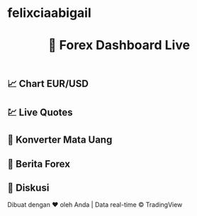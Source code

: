 # felixciaabigail
<!DOCTYPE html>
<html lang="id">
<head>
  <meta charset="UTF-8">
  <title>Forex Dashboard Live</title>
  <meta name="viewport" content="width=device-width, initial-scale=1">
  <!-- TailwindCSS CDN -->
  <script src="https://cdn.tailwindcss.com"></script>
  <!-- TradingView Widget -->
  <script type="text/javascript" src="https://s3.tradingview.com/tv.js"></script>
</head>
<body class="bg-slate-100 text-slate-800">

<!-- Header -->
<header class="bg-slate-800 text-white p-4 shadow">
  <h1 class="text-2xl font-bold text-center">💱 Forex Dashboard Live</h1>
</header>

<!-- Bagian 1: Chart Major Pair -->
<section class="p-4">
  <h2 class="text-xl font-semibold mb-2">📈 Chart EUR/USD</h2>
  <div class="tradingview-widget-container h-96">
    <div id="tv-chart"></div>
  </div>
</section>

<!-- Bagian 2: Quotes Streaming -->
<section class="p-4">
  <h2 class="text-xl font-semibold mb-2">💹 Live Quotes</h2>
  <div class="tradingview-widget-container">
    <div class="tradingview-widget-container__widget"></div>
    <script type="text/javascript" src="https://s3.tradingview.com/external-embedding/embed-widget-forex-cross-rates.js" async>
    {
      "width": "100%",
      "height": 400,
      "currencies": ["EUR", "USD", "GBP", "JPY", "CHF", "AUD", "CAD", "NZD", "CNY"],
      "isTransparent": true,
      "colorTheme": "light",
      "locale": "id"
    }
    </script>
  </div>
</section>

<!-- Bagian 3: Currency Converter -->
<section class="p-4">
  <h2 class="text-xl font-semibold mb-2">🔄 Konverter Mata Uang</h2>
  <div class="tradingview-widget-container">
    <div class="tradingview-widget-container__widget"></div>
    <script type="text/javascript" src="https://s3.tradingview.com/external-embedding/embed-widget-forex-calculator.js" async>
    {
      "width": "100%",
      "height": 300,
      "symbol": "FX_IDC:EURUSD",
      "isTransparent": true,
      "colorTheme": "light",
      "locale": "id"
    }
    </script>
  </div>
</section>

<!-- Bagian 4: Berita Forex -->
<section class="p-4">
  <h2 class="text-xl font-semibold mb-2">📰 Berita Forex</h2>
  <div class="tradingview-widget-container">
    <div class="tradingview-widget-container__widget"></div>
    <script type="text/javascript" src="https://s3.tradingview.com/external-embedding/embed-widget-timeline.js" async>
    {
      "feedMode": "market",
      "market": "forex",
      "height": 400,
      "colorTheme": "light",
      "isTransparent": true,
      "displayMode": "regular",
      "width": "100%",
      "locale": "id"
    }
    </script>
  </div>
</section>

<!-- Bagian 5: Mini Forum (via Disqus) -->
<section class="p-4">
  <h2 class="text-xl font-semibold mb-2">💬 Diskusi</h2>
  <div id="disqus_thread"></div>
  <script>
    (function() {
      var d = document, s = d.createElement('script');
      s.src = 'https://forex-dashboard-live.disqus.com/embed.js';
      s.setAttribute('data-timestamp', +new Date());
      (d.head || d.body).appendChild(s);
    })();
  </script>
</section>

<!-- Footer -->
<footer class="bg-slate-200 text-center p-4 text-sm text-slate-600">
  Dibuat dengan ❤️ oleh Anda | Data real-time © TradingView
</footer>

<!-- Inisialisasi Chart EUR/USD -->
<script type="text/javascript">
  new TradingView.widget({
    container_id: "tv-chart",
    symbol: "FX_IDC:EURUSD",
    interval: "15",
    timezone: "Asia/Jakarta",
    theme: "light",
    style: "1",
    locale: "id",
    toolbar_bg: "#f1f3f6",
    enable_publishing: false,
    allow_symbol_change: true,
    hide_side_toolbar: false,
    width: "100%",
    height: "100%"
  });
</script>

</body>
</html>
